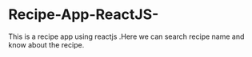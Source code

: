 # Recipe-App-ReactJS-
This is a recipe app using reactjs .Here we can search recipe name and know about the recipe.
